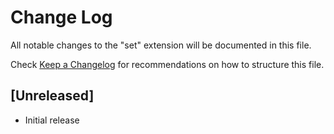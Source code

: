 # Change Log

All notable changes to the "set" extension will be documented in this file.

Check [Keep a Changelog](http://keepachangelog.com/) for recommendations on how to structure this file.

## [Unreleased]

- Initial release